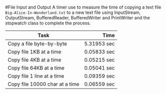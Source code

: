 #File Input and Output
A timer use to measure the time of copying a text file `Big-Alice-In-Wonderland.txt` to a new text file using InputStream, OutputStream, BufferedReader, BufferedWriter and PrintWriter and the stopwatch class to complete the process.  

Task | Time
--------------------------------------|-------:
Copy a file byte-by-byte | 5.31953 sec
Copy file 1KB at a time | 0.05833 sec
Copy file 4KB at a time | 0.05215 sec
Copy file 64KB at a time | 0.05041 sec
Copy file 1 line at a time | 0.09359 sec
Copy file 10000 char at a time | 0.06559 sec
